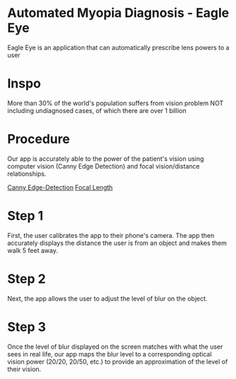 # Automated Myopia Diagnosis - Eagle Eye
Eagle Eye is an application that can automatically prescribe lens powers to a user
 
# Inspo
More than 30% of the world's population suffers from vision problem NOT including undiagnosed cases, of which there are over 1 billion
 
# Procedure
Our app is accurately able to the power of the patient's vision using computer vision (Canny Edge Detection) and focal vision/distance relationships.
 
[Canny Edge-Detection](https://turbosnu.files.wordpress.com/2016/01/screenshot.jpg)
[Focal Length](https://lh3.googleusercontent.com/proxy/9aP6Y3MryglG9-cKMtAG_CRW133Y5u2jZmGEro98uPERTdbzmRAB21czfF12XAny5oLOoohbCeuW-4xfHEiArSewFMUZdKFd1sFCTCs159DCmguGztiJf2XfU9w)
 
# Step 1
First, the user calibrates the app to their phone's camera. The app then accurately displays the distance the user is from an object and makes them walk 5 feet away.
 
# Step 2
Next, the app allows the user to adjust the level of blur on the object.
 
# Step 3
Once the level of blur displayed on the screen matches with what the user sees in real life, our app maps the blur level to a corresponding optical vision power (20/20, 20/50, etc.) to provide an approximation of the level of their vision.

